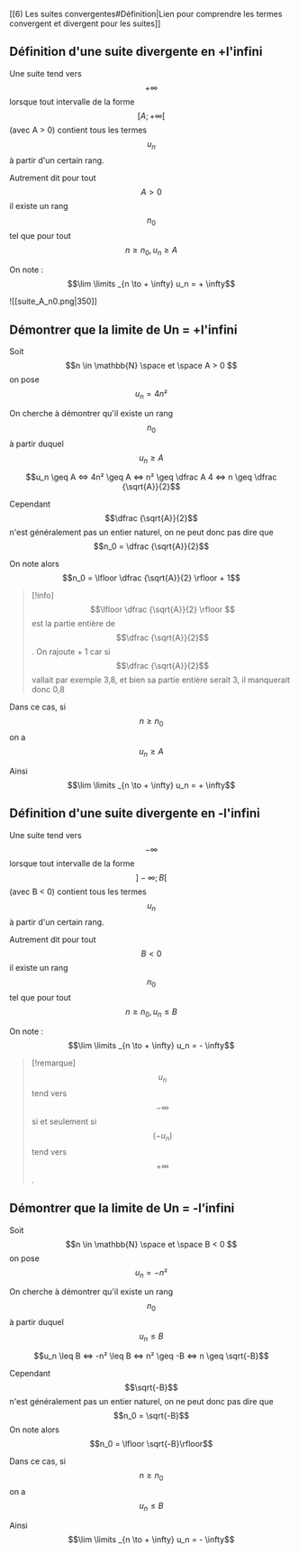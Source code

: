 [[6) Les suites convergentes#Définition|Lien pour comprendre les termes convergent et divergent pour les suites]]

## Définition d'une suite divergente en +l'infini

Une suite tend vers $$+∞$$ lorsque tout intervalle de la forme $$[A; +∞[$$ (avec A > 0) contient tous les termes $$u_n$$ à partir d'un certain rang.

Autrement dit pour tout $$A>0$$ il existe un rang $$n_0$$ tel que pour tout $$n \geq n_0, u_n \geq A$$

On note : $$\lim \limits _{n \to + \infty} u_n = + \infty$$

![[suite_A_n0.png|350]]
## Démontrer que la limite de Un = +l'infini

Soit $$n \in \mathbb{N} \space et \space A > 0 $$ on pose $$u_n = 4n² $$

On cherche à démontrer qu'il existe un rang $$n_0$$ à partir duquel $$u_n \geq A$$

$$u_n \geq A <=> 4n² \geq A <=> n² \geq \dfrac A 4 <=> n \geq \dfrac {\sqrt{A}}{2}$$

Cependant $$\dfrac {\sqrt{A}}{2}$$n'est généralement pas un entier naturel, on ne peut donc pas dire que $$n_0 = \dfrac {\sqrt{A}}{2}$$

On note alors $$n_0 = \lfloor \dfrac {\sqrt{A}}{2} \rfloor + 1$$

> [!info]
> $$\lfloor \dfrac {\sqrt{A}}{2} \rfloor $$ est la partie entière de $$\dfrac {\sqrt{A}}{2}$$. On rajoute + 1 car si $$\dfrac {\sqrt{A}}{2}$$ vallait par exemple 3,8, et bien sa partie entière serait 3, il manquerait donc 0,8


Dans ce cas, si  $$ n \geq n_0$$ on a $$u_n \geq A$$

Ainsi $$\lim \limits _{n \to + \infty} u_n = + \infty$$
## Définition d'une suite divergente en -l'infini

Une suite tend vers $$-∞$$ lorsque tout intervalle de la forme $$]-\infty; B [$$ (avec B < 0) contient tous les termes $$u_n$$ à partir d'un certain rang.

Autrement dit pour tout $$B < 0$$ il existe un rang $$n_0$$ tel que pour tout $$n \geq n_0, u_n \leq B$$

On note : $$\lim \limits _{n \to + \infty} u_n = - \infty$$
>[!remarque]
> $$u_n$$ tend vers $$-\infty$$ si et seulement si $$(-u_n)$$ tend vers $$+ \infty $$.

## Démontrer que la limite de Un = -l’infini

Soit $$n \in \mathbb{N} \space et \space B < 0 $$ on pose $$u_n = -n² $$

On cherche à démontrer qu'il existe un rang $$n_0$$ à partir duquel $$u_n \leq B$$

$$u_n \leq B <=> -n² \leq B <=> n² \geq -B <=> n \geq \sqrt{-B}$$

Cependant $$\sqrt{-B}$$ n'est généralement pas un entier naturel, on ne peut donc pas dire que $$n_0 = \sqrt{-B}$$
On note alors $$n_0 = \lfloor \sqrt{-B}\rfloor$$

Dans ce cas, si $$n\geq n_0$$ on a $$u_n \leq B$$

Ainsi $$\lim \limits _{n \to + \infty} u_n = - \infty$$


